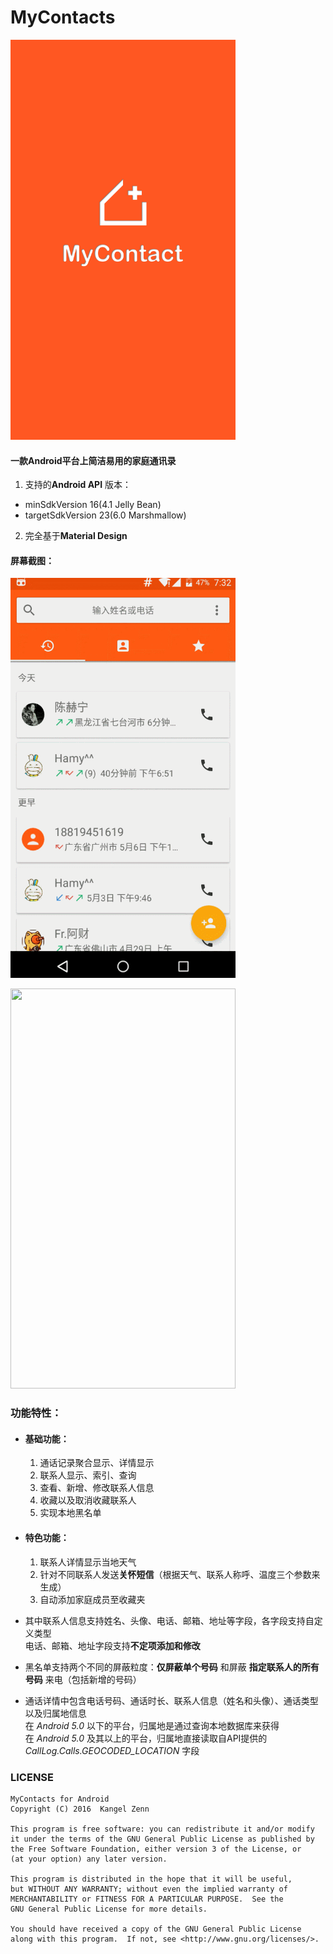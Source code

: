 # MyContacts

<img src="./screenshot/splash.png" width="360px" height="640px"/>

#### 一款Android平台上简洁易用的家庭通讯录

1. 支持的**Android API** 版本：
  + minSdkVersion 16(4.1 Jelly Bean)
  + targetSdkVersion 23(6.0 Marshmallow)
2. 完全基于**Material Design**

#### 屏幕截图：
<img src="./screenshot/main.gif" width="360px" height="640px"/><br/>

<img src="./screenshot/view_edit_contact.gif" width="360px" height="640px"/><br/>
### 功能特性：

+ #### 基础功能：

  1. 通话记录聚合显示、详情显示
  2. 联系人显示、索引、查询
  3. 查看、新增、修改联系人信息  
  4. 收藏以及取消收藏联系人
  5. 实现本地黑名单  

+ #### 特色功能：

  1. 联系人详情显示当地天气
  2. 针对不同联系人发送**关怀短信**（根据天气、联系人称呼、温度三个参数来生成）
  3. 自动添加家庭成员至收藏夹


+  其中联系人信息支持姓名、头像、电话、邮箱、地址等字段，各字段支持自定义类型  
   电话、邮箱、地址字段支持**不定项添加和修改**

+  黑名单支持两个不同的屏蔽粒度：**仅屏蔽单个号码** 和屏蔽 **指定联系人的所有号码** 来电（包括新增的号码）

+  通话详情中包含电话号码、通话时长、联系人信息（姓名和头像）、通话类型以及归属地信息  
   在 *Android 5.0* 以下的平台，归属地是通过查询本地数据库来获得  
   在 *Android 5.0* 及其以上的平台，归属地直接读取自API提供的 *CallLog.Calls.GEOCODED_LOCATION* 字段

### LICENSE
    MyContacts for Android
    Copyright (C) 2016  Kangel Zenn

    This program is free software: you can redistribute it and/or modify
    it under the terms of the GNU General Public License as published by
    the Free Software Foundation, either version 3 of the License, or
    (at your option) any later version.

    This program is distributed in the hope that it will be useful,
    but WITHOUT ANY WARRANTY; without even the implied warranty of
    MERCHANTABILITY or FITNESS FOR A PARTICULAR PURPOSE.  See the
    GNU General Public License for more details.

    You should have received a copy of the GNU General Public License
    along with this program.  If not, see <http://www.gnu.org/licenses/>.
